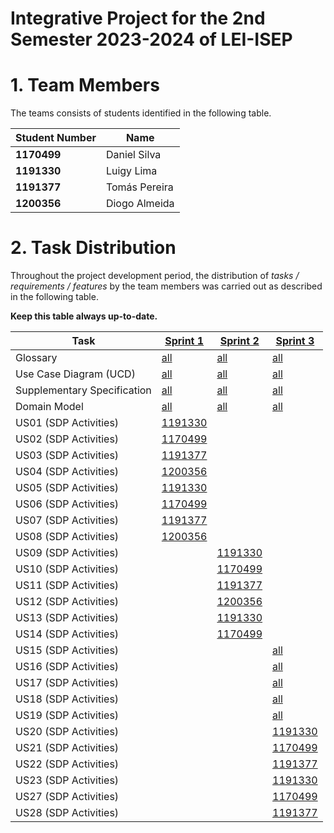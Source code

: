 # Integrative Project for the 2nd Semester 2023-2024 of LEI-ISEP

# 1. Team Members

The teams consists of students identified in the following table.

| Student Number | Name          |
|----------------|---------------|
| **1170499**    | Daniel Silva  |
| **1191330**    | Luigy Lima    |
| **1191377**    | Tomás Pereira |
| **1200356**    | Diogo Almeida |

# 2. Task Distribution ###

Throughout the project development period, the distribution of _tasks / requirements / features_ by the team members
was carried out as described in the following table.

**Keep this table always up-to-date.**

| Task                        | [Sprint 1](sprint1/Readme.md)                                                              | [Sprint 2](sprint2/Readme.md)                                                              | [Sprint 3](sprint3/Readme.md)                                                              |
|-----------------------------|--------------------------------------------------------------------------------------------|--------------------------------------------------------------------------------------------|--------------------------------------------------------------------------------------------|
| Glossary                    | [all](sprint1/global-artifacts/01.requirements-engineering/glossary.md)                    | [all](sprint2/global-artifacts/01.requirements-engineering/glossary.md)                    | [all](sprint3/global-artifacts/01.requirements-engineering/glossary.md)                    |
| Use Case Diagram (UCD)      | [all](sprint1/global-artifacts/01.requirements-engineering/use-case-diagram.md)            | [all](sprint2/global-artifacts/01.requirements-engineering/use-case-diagram.md)            | [all](sprint3/global-artifacts/01.requirements-engineering/use-case-diagram.md)            |
| Supplementary Specification | [all](sprint1/global-artifacts/01.requirements-engineering/supplementary-specification.md) | [all](sprint2/global-artifacts/01.requirements-engineering/supplementary-specification.md) | [all](sprint3/global-artifacts/01.requirements-engineering/supplementary-specification.md) |
| Domain Model                | [all](sprint1/global-artifacts/02.analysis/analysis.md)                                    | [all](sprint2/global-artifacts/02.analysis/analysis.md)                                    | [all](sprint3/global-artifacts/02.analysis/analysis.md)                                    |
| US01 (SDP Activities)       | [1191330](sprint1/us01/Readme.md)                                                          |                                                                                            |                                                                                            |
| US02 (SDP Activities)       | [1170499](sprint1/us02/Readme.md)                                                          |                                                                                            |                                                                                            |
| US03 (SDP Activities)       | [1191377](sprint1/us03/Readme.md)                                                          |                                                                                            |                                                                                            |
| US04 (SDP Activities)       | [1200356](sprint1/us04/Readme.md)                                                          |                                                                                            |                                                                                            |
| US05 (SDP Activities)       | [1191330](sprint1/us05/Readme.md)                                                          |                                                                                            |                                                                                            |
| US06 (SDP Activities)       | [1170499](sprint1/us06/Readme.md)                                                          |                                                                                            |                                                                                            |
| US07 (SDP Activities)       | [1191377](sprint1/us07/Readme.md)                                                          |                                                                                            |                                                                                            |
| US08 (SDP Activities)       | [1200356](sprint1/us08/Readme.md)                                                          |                                                                                            |                                                                                            |
| US09 (SDP Activities)       |                                                                                            | [1191330](sprint2/us09/Readme.md)                                                          |                                                                                            |
| US10 (SDP Activities)       |                                                                                            | [1170499](sprint2/us10/Readme.md)                                                          |                                                                                            |
| US11 (SDP Activities)       |                                                                                            | [1191377](sprint2/us11/Readme.md)                                                          |                                                                                            |
| US12 (SDP Activities)       |                                                                                            | [1200356](sprint2/us12/Readme.md)                                                          |                                                                                            |
| US13 (SDP Activities)       |                                                                                            | [1191330](sprint2/us13/Readme.md)                                                          |                                                                                            |
| US14 (SDP Activities)       |                                                                                            | [1170499](sprint2/us14/Readme.md)                                                          |                                                                                            |
| US15 (SDP Activities)       |                                                                                            |                                                                                            | [all]()                                                                                    |
| US16 (SDP Activities)       |                                                                                            |                                                                                            | [all]()                                                                                    |
| US17 (SDP Activities)       |                                                                                            |                                                                                            | [all]()                                                                                    |
| US18 (SDP Activities)       |                                                                                            |                                                                                            | [all]()                                                                                    |
| US19 (SDP Activities)       |                                                                                            |                                                                                            | [all]()                                                                                    |
| US20 (SDP Activities)       |                                                                                            |                                                                                            | [1191330](sprint3/us20/Readme.md)                                                          |
| US21 (SDP Activities)       |                                                                                            |                                                                                            | [1170499](sprint3/us21/Readme.md)                                                          |
| US22 (SDP Activities)       |                                                                                            |                                                                                            | [1191377](sprint3/us22/Readme.md)                                                          |
| US23 (SDP Activities)       |                                                                                            |                                                                                            | [1191330](sprint3/us23/Readme.md)                                                          |
| US27 (SDP Activities)       |                                                                                            |                                                                                            | [1170499](sprint3/us27/Readme.md)                                                          |
| US28 (SDP Activities)       |                                                                                            |                                                                                            | [1191377](sprint3/us28/Readme.md)                                                          |